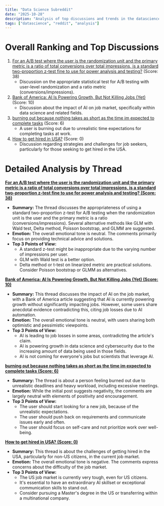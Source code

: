 ```yaml
---
title: "Data Science Subreddit"
date: "2025-10-28"
description: "Analysis of top discussions and trends in the datascience subreddit"
tags: ["datascience", "reddit", "analysis"]
---
```


# Overall Ranking and Top Discussions
1.  [For an A/B test where the user is the randomization unit and the primary metric is a ratio of total conversions over total impressions, is a standard two-proportion z-test fine to use for power analysis and testing?](https://www.reddit.com/r/datascience/comments/1ohsucs/for_an_ab_test_where_the_user_is_the/) (Score: 38)
    *   Discussion on the appropriate statistical test for A/B testing with user-level randomization and a ratio metric (conversions/impressions).
2.  [Bank of America: AI Is Powering Growth, But Not Killing Jobs (Yet)](https://www.interviewquery.com/p/bank-of-america-ai-economy-job-impact) (Score: 10)
    *   Discussion about the impact of AI on job market, specifically within data science and related fields.
3.  [burning out because nothing takes as short as the time im expected to complete tasks](https://www.reddit.com/r/datascience/comments/1oigf8k/burning_out_because_nothing_takes_as_short_as_the/) (Score: 6)
    *   A user is burning out due to unrealistic time expectations for completing tasks at work.
4.  [How to get hired in USA?](https://www.reddit.com/r/datascience/comments/1ohw7zt/how_to_get_hired_in_usa/) (Score: 0)
    *   Discussion regarding strategies and challenges for job seekers, particularly for those seeking to get hired in the USA.

# Detailed Analysis by Thread
**[For an A/B test where the user is the randomization unit and the primary metric is a ratio of total conversions over total impressions, is a standard two-proportion z-test fine to use for power analysis and testing? (Score: 38)](https://www.reddit.com/r/datascience/comments/1ohsucs/for_an_ab_test_where_the_user_is_the/)**
*  **Summary:** The thread discusses the appropriateness of using a standard two-proportion z-test for A/B testing when the randomization unit is the user and the primary metric is a ratio (conversions/impressions). Several alternative methods like GLM with Wald test, Delta method, Poisson bootstrap, and GLMM are suggested.
*  **Emotion:** The overall emotional tone is neutral. The comments primarily focus on providing technical advice and solutions.
*  **Top 3 Points of View:**
    *   A standard z-test might be inappropriate due to the varying number of impressions per user.
    *   GLM with Wald test is a better option.
    *   Delta method or t-test on linearized metric are practical solutions. Consider Poisson bootstrap or GLMM as alternatives.

**[Bank of America: AI Is Powering Growth, But Not Killing Jobs (Yet) (Score: 10)](https://www.interviewquery.com/p/bank-of-america-ai-economy-job-impact)**
*  **Summary:** This thread discusses the impact of AI on the job market, with a Bank of America article suggesting that AI is currently powering growth without significantly impacting jobs. However, some users share anecdotal evidence contradicting this, citing job losses due to AI automation.
*  **Emotion:** The overall emotional tone is neutral, with users sharing both optimistic and pessimistic viewpoints.
*  **Top 3 Points of View:**
    *   AI is leading to job losses in some areas, contradicting the article's claim.
    *   AI is powering growth in data science and cybersecurity due to the increasing amount of data being used in those fields.
    *   AI is not coming for everyone's jobs but scientists that leverage AI.

**[burning out because nothing takes as short as the time im expected to complete tasks (Score: 6)](https://www.reddit.com/r/datascience/comments/1oigf8k/burning_out_because_nothing_takes_as_short_as_the/)**
*  **Summary:** The thread is about a person feeling burned out due to unrealistic deadlines and heavy workload, including excessive meetings.
*  **Emotion:** While the initial post suggests negativity, the comments are largely neutral with elements of positivity and encouragement.
*  **Top 3 Points of View:**
    *   The user should start looking for a new job, because of the unrealistic expectations.
    *   The user should push back on requirements and communicate issues early and often.
    *   The user should focus on self-care and not prioritize work over well-being.

**[How to get hired in USA? (Score: 0)](https://www.reddit.com/r/datascience/comments/1ohw7zt/how_to_get_hired_in_usa/)**
*  **Summary:** This thread is about the challenges of getting hired in the USA, particularly for non-US citizens, in the current job market.
*  **Emotion:** The overall emotional tone is negative. The comments express concerns about the difficulty of the job market.
*  **Top 3 Points of View:**
    *   The US job market is currently very tough, even for US citizens.
    *   It's essential to have an extraordinary AI skillset or exceptional communication skills to stand out.
    *   Consider pursuing a Master's degree in the US or transferring within a multinational company.
